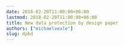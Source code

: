 ```yaml
---
date: 2018-02-20T11:00:00+06:00
lastmod: 2018-02-20T11:00:00+06:00
title: New data protection by design paper
authors: ["michaelveale"]
slug: dpbd
---
```


